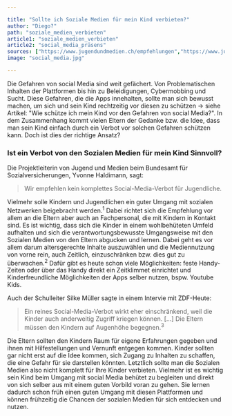 ```yaml
---

title: "Sollte ich Soziale Medien für mein Kind verbieten?"
author: "Diego?"
path: "soziale_medien_verbieten"
article1: "soziale_medien_verbieten"
article2: "social_media_präsens"
sources: ["https://www.jugendundmedien.ch/empfehlungen","https://www.jugendundmedien.ch/empfehlungen/empfehlungen-0-7","https://www.zdf.de/nachrichten/ratgeber/ki-social-media-kinder-handyverbot-schule-100.html"]
image: "social_media.jpg"

---
```

 
Die Gefahren von social Media sind weit gefächert. Von Problematischen Inhalten der Plattformen bis hin zu Beleidigungen, Cybermobbing und Sucht. Diese Gefahren, die die Apps innehalten, sollte man sich bewusst machen, um sich und sein Kind rechtzeitig vor diesen zu schützen -> siehe Artikel: "Wie schütze ich mein Kind vor den Gefahren von social Media?". 
In dem Zusammenhang kommt vielen Eltern der Gedanke bzw. die Idee, dass man sein Kind einfach durch ein Verbot vor solchen Gefahren schützen kann. Doch ist dies der richtige Ansatz?

### Ist ein Verbot von den Sozialen Medien für mein Kind Sinnvoll? 

Die Projektleiterin von Jugend und Medien beim Bundesamt für Sozialversicherungen, Yvonne Haldimann, sagt: 
> Wir empfehlen kein komplettes Social-Media-Verbot für Jugendliche.

Vielmehr solle Kindern und Jugendlichen ein guter Umgang mit sozialen Netzwerken beigebracht werden.<sup>1</sup> Dabei richtet sich die Empfehlung vor allem an die Eltern aber auch an Fachpersonal, die mit Kindern in Kontakt sind. Es ist wichtig, dass sich die Kinder in einem wohlbehüteten Umfeld aufhalten und sich die verantwortungsbewusste Umgangsweise mit den Sozialen Medien von den Eltern abgucken und lernen. Dabei geht es vor allem darum altersgerechte Inhalte auszuwählen und die Mediennutzung von vorne rein, auch Zeitlich, einzuschränken bzw. dies gut zu überwachen.<sup>2</sup> Dafür gibt es heute schon viele Möglichkeiten: feste Handy-Zeiten oder über das Handy direkt ein Zeitklimmet einrichtet und Kinderfreundliche Möglichkeiten der Apps selber nutzen, bspw. Youtube Kids. 

Auch der Schulleiter Silke Müller sagte in einem Intervie mit ZDF-Heute: 
> Ein reines Social-Media-Verbot wirkt eher einschränkend, weil die Kinder auch anderweitig Zugriff kriegen können. [...] Die Eltern müssen den Kindern auf Augenhöhe begegnen.<sup>3</sup>

Die Eltern sollten den Kindern Raum für eigene Erfahrungen gegeben und ihnen mit Hilfestellungen und Vernunft entgegen kommen. Kinder sollten gar nicht erst auf die Idee kommen, sich Zugang zu Inhalten zu schaffen, die eine Gefahr für sie darstellen könnten. 
Letztlich sollte man die Sozialen Medien also nicht komplett für Ihre Kinder verbieten. Vielmehr ist es wichtig sein Kind beim Umgang mit social Media behütet zu begleiten und direkt von sich selber aus mit einem guten Vorbild voran zu gehen. Sie lernen dadurch schon früh einen guten Umgang mit diesen Plattformen und können frühzeitig die Chancen der sozialen Medien für sich entdecken und nutzen. 